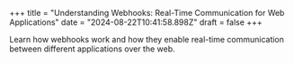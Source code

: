 +++
title = "Understanding Webhooks: Real-Time Communication for Web Applications"
date = "2024-08-22T10:41:58.898Z"
draft = false
+++

  Learn how webhooks work and how they enable real-time communication between different applications over the web.
        